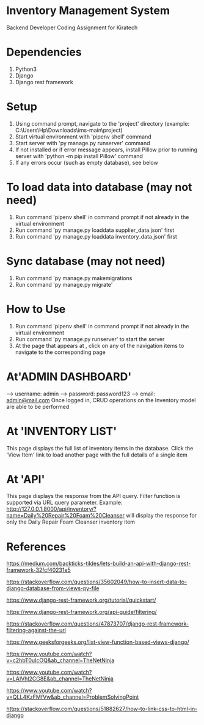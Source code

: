 # Inventory Management System
Backend Developer Coding Assignment for Kiratech

# Dependencies
1. Python3
2. Django
3. Django rest framework

# Setup
1. Using command prompt, navigate to the 'project' directory (example: C:\Users\Hp\Downloads\ims-main\project\)
2. Start virtual environment with 'pipenv shell' command
3. Start server with 'py manage.py runserver' command
4. If not installed or if error message appears, install Pillow prior to running server with 'python -m pip install Pillow' command
5. If any errors occur (such as empty database), see below

# To load data into database (may not need)
1. Run command 'pipenv shell' in command prompt if not already in the virtual environment
2. Run command 'py manage.py loaddata supplier_data.json' first
3. Run command 'py manage.py loaddata inventory_data.json' first

# Sync database (may not need)
1. Run command 'py manage.py makemigrations
2. Run command 'py manage.py migrate'


# How to Use 
1. Run command 'pipenv shell' in command prompt if not already in the virtual environment
2. Run command 'py manage.py runserver' to start the server
3. At the page that appears at , click on any of the navigation items to navigate to the corresponding page
# At'ADMIN DASHBOARD'
--> username: admin
--> password: password123
--> email: admin@mail.com
Once logged in, CRUD operations on the Inventory model are able to be performed

# At 'INVENTORY LIST'
This page displays the full list of inventory items in the database. Click the 'View Item' link to load another page with the full details of a single item

# At 'API'
This page displays the response from the API query. Filter function is supported via URL query parameter. Example: http://127.0.0.1:8000/api/inventory/?name=Daily%20Repair%20Foam%20Cleanser will display the response for only the Daily Repair Foam Cleanser inventory item



# References
https://medium.com/backticks-tildes/lets-build-an-api-with-django-rest-framework-32fcf40231e5

https://stackoverflow.com/questions/35602049/how-to-insert-data-to-django-database-from-views-py-file

https://www.django-rest-framework.org/tutorial/quickstart/

https://www.django-rest-framework.org/api-guide/filtering/

https://stackoverflow.com/questions/47873707/django-rest-framework-filtering-against-the-url

https://www.geeksforgeeks.org/list-view-function-based-views-django/
	
https://www.youtube.com/watch?v=c2hbT0uIcOQ&ab_channel=TheNetNinja

https://www.youtube.com/watch?v=LAIVhl2CG8E&ab_channel=TheNetNinja

https://www.youtube.com/watch?v=QLL4KzFMfVw&ab_channel=ProblemSolvingPoint

https://stackoverflow.com/questions/51882627/how-to-link-css-to-html-in-django
